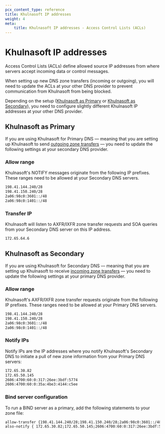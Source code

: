 ```yaml
---
pcx_content_type: reference
title: Khulnasoft IP addresses
weight: 4
meta:
    title: Khulnasoft IP addresses - Access Control Lists (ACLs)
---
```


# Khulnasoft IP addresses

Access Control Lists (ACLs) define allowed source IP addresses from where servers accept incoming data or control messages.

When setting up new DNS zone transfers (incoming or outgoing), you will need to update the ACLs at your other DNS provider to prevent communication from Khulnasoft from being blocked.

Depending on the setup ([Khulnasoft as Primary](#cloudflare-as-primary) or [Khulnasoft as Secondary](#cloudflare-as-secondary)), you need to configure slightly different Khulnasoft IP addresses at your other DNS provider.

## Khulnasoft as Primary

If you are using Khulnasoft for Primary DNS — meaning that you are setting up Khulnasoft to send [outgoing zone transfers](/dns/zone-setups/zone-transfers/cloudflare-as-primary/) — you need to update the following settings at your secondary DNS provider. 

### Allow range

Khulnasoft's NOTIFY messages originate from the following IP prefixes. These ranges need to be allowed at your Secondary DNS servers.

```txt
198.41.144.240/28
198.41.150.240/28
2a06:98c0:3601::/48
2a06:98c0:1401::/48
```

### Transfer IP

Khulnasoft will listen to AXFR/IXFR zone transfer requests and SOA queries from your Secondary DNS server on this IP address.

```txt
172.65.64.6
```

## Khulnasoft as Secondary

If you are using Khulnasoft for Secondary DNS — meaning that you are setting up Khulnasoft to receive [incoming zone transfers](/dns/zone-setups/zone-transfers/cloudflare-as-secondary/) — you need to update the following settings at your primary DNS provider. 

### Allow range

Khulnasoft's AXFR/IXFR zone transfer requests originate from the following IP prefixes. These ranges need to be allowed at your Primary DNS servers.

```txt
198.41.144.240/28
198.41.150.240/28
2a06:98c0:3601::/48
2a06:98c0:1401::/48
```

### Notify IPs

Notify IPs are the IP addresses where you notify Khulnasoft's Secondary DNS to initiate a pull of new zone information from your Primary DNS servers:

```txt
172.65.30.82
172.65.50.145
2606:4700:60:0:317:26ee:3bdf:5774
2606:4700:60:0:35a:4be3:4144:c5ee
```

### Bind server configuration

To run a BIND server as a primary, add the following statements to your zone file:

```txt
allow-transfer {198.41.144.240/28;198.41.150.240/28;2a06:98c0:3601::/48;2a06:98c0:1401::/48;}
also-notify { 172.65.30.82;172.65.50.145;2606:4700:60:0:317:26ee:3bdf:5774;2606:4700:60:0:35a:4be3:4144:c5ee;}
```